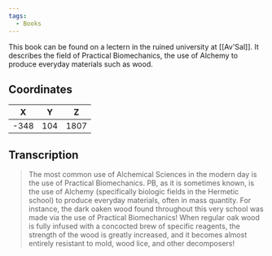 ```yaml
---
tags:
  - Books
---
```


This book can be found on a lectern in the ruined university at [[Av'Sal]]. It describes the field of Practical Biomechanics, the use of Alchemy to produce everyday materials such as wood.

## Coordinates
| **X** | **Y** | **Z** |
| :---: | :---: | :---: |
| -348  |  104  | 1807  |

## Transcription
> The most common use of Alchemical Sciences in the modern day is the use of Practical Biomechanics. PB, as it is sometimes known, is the use of Alchemy (specifically biologic fields in the Hermetic school) to produce everyday materials, often in mass quantity. For instance, the dark oaken wood found throughout this very school was made via the use of Practical Biomechanics! When regular oak wood is fully infused with a  concocted brew of specific reagents, the strength of the wood is greatly increased, and it becomes almost entirely resistant to mold, wood lice, and other decomposers!
